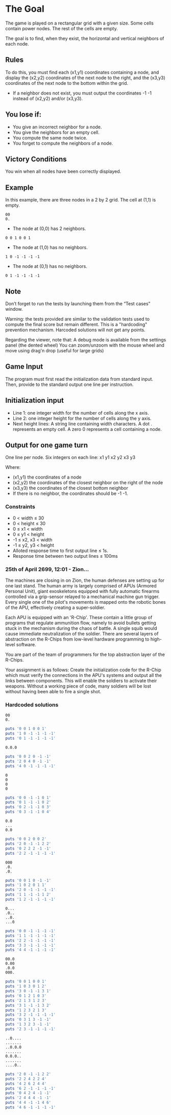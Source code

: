 # The Goal

The game is played on a rectangular grid with a given size. Some cells contain power nodes. The rest of the cells are empty.

The goal is to find, when they exist, the horizontal and vertical neighbors of each node.

## Rules

To do this, you must find each (x1,y1) coordinates containing a node, and display the (x2,y2) coordinates of the next node to the right, and the (x3,y3) coordinates of the next node to the bottom within the grid.

* If a neighbor does not exist, you must output the coordinates -1 -1 instead of (x2,y2) and/or (x3,y3).

## You lose if:

* You give an incorrect neighbor for a node.
* You give the neighbors for an empty cell.
* You compute the same node twice.
* You forget to compute the neighbors of a node.
 
## Victory Conditions

You win when all nodes have been correctly displayed.

## Example

In this example, there are three nodes in a 2 by 2 grid. The cell at (1,1) is empty.

``` 
00
0.
```
 
* The node at (0,0) has 2 neighbors.

```
0 0 1 0 0 1
```
 
* The node at (1,0) has no neighbors.

```
1 0 -1 -1 -1 -1
```
 
* The node at (0,1) has no neighbors.

```
0 1 -1 -1 -1 -1
```

## Note

Don’t forget to run the tests by launching them from the “Test cases” window.

Warning: the tests provided are similar to the validation tests used to compute the final score but remain different. This is a "hardcoding" prevention mechanism. Harcoded solutions will not get any points.

Regarding the viewer, note that:
A debug mode is available from the settings panel (the dented wheel)
You can zoom/unzoom with the mouse wheel and move using drag'n drop (useful for large grids)

## Game Input

The program must first read the initialization data from standard input. Then, provide to the standard output one line per instruction.

## Initialization input

* Line 1: one integer width for the number of cells along the x axis.
* Line 2: one integer height for the number of cells along the y axis.
* Next height lines: A string  line  containing  width  characters. A dot . represents an empty cell. A zero 0 represents a cell containing a node.

## Output for one game turn

One line per node. Six integers on each line:   x1  y1  x2  y2  x3  y3

Where:
* (x1,y1) the coordinates of a node
* (x2,y2) the coordinates of the closest neighbor on the right of the node
* (x3,y3) the coordinates of the closest bottom neighbor
* If there is no neighbor, the coordinates should be -1 -1.

### Constraints

* 0 < width ≤ 30
* 0 < height ≤ 30
* 0 ≤ x1 < width
* 0 ≤ y1 < height
* -1 ≤ x2, x3 < width
* -1 ≤ y2, y3 < height
* Alloted response time to first output line ≤ 1s.
* Response time between two output lines ≤ 100ms

### 25th of April 2699, 12:01 - Zion...

The machines are closing in on Zion, the human defenses are setting up for one last stand.
The human army is largely comprised of APUs (Armored Personal Unit), giant exoskeletons equipped with fully automatic firearms controlled via a grip-sensor relayed to a mechanical machine gun trigger. Every single one of the pilot's movements is mapped onto the robotic bones of the APU, effectively creating a super-soldier.

Each APU is equipped with an 'R-Chip'. These contain a little group of programs that regulate ammunition flow, namely to avoid bullets getting stuck in the mechanism during the chaos of battle. A single squib would cause immediate neutralization of the soldier.
There are several layers of abstraction on the R-Chips from low-level hardware programming to high-level software.

You are part of the team of programmers for the top abstraction layer of the R-Chips.

Your assignment is as follows: Create the initialization code for the R-Chip which must verify the connections in the APU's systems and output all the links between components.
This will enable the soldiers to activate their weapons. Without a working piece of code, many soldiers will be lost without having been able to fire a single shot.

### Hardcoded solutions

```
00
0.
```

```ruby
puts '0 0 1 0 0 1'
puts '1 0 -1 -1 -1 -1'
puts '0 1 -1 -1 -1 -1'
```

```
0.0.0
```

```ruby
puts '0 0 2 0 -1 -1'
puts '2 0 4 0 -1 -1'
puts '4 0 -1 -1 -1 -1'
```

```
0
0
0
0
```

```ruby
puts '0 0 -1 -1 0 1'
puts '0 1 -1 -1 0 2'
puts '0 2 -1 -1 0 3'
puts '0 3 -1 -1 0 4'
```

```
0.0
...
0.0
```

```ruby
puts '0 0 2 0 0 2'
puts '2 0 -1 -1 2 2'
puts '0 2 2 2 -1 -1'
puts '2 2 -1 -1 -1 -1'
```

```
000
.0.
.0.
```

```ruby
puts '0 0 1 0 -1 -1'
puts '1 0 2 0 1 1'
puts '2 0 -1 -1 -1 -1'
puts '1 1 -1 -1 1 2'
puts '1 2 -1 -1 -1 -1'
```

```
0...
.0..
..0.
...0
```

```ruby
puts '0 0 -1 -1 -1 -1'
puts '1 1 -1 -1 -1 -1'
puts '2 2 -1 -1 -1 -1'
puts '3 3 -1 -1 -1 -1'
puts '4 4 -1 -1 -1 -1'
```

```
00.0
0.00
.0.0
000.
```

```ruby
puts '0 0 1 0 0 1'
puts '1 0 3 0 1 2'
puts '3 0 -1 -1 3 1'
puts '0 1 2 1 0 3'
puts '2 1 3 1 2 3'
puts '3 1 -1 -1 3 2'
puts '1 2 3 2 1 3'
puts '3 2 -1 -1 -1 -1'
puts '0 3 1 3 -1 -1'
puts '1 3 2 3 -1 -1'
puts '2 3 -1 -1 -1 -1'
```

```
..0....
.......
..0.0.0
.......
0.0.0..
.......
....0..
```

```ruby
puts '2 0 -1 -1 2 2'
puts '2 2 4 2 2 4'
puts '4 2 6 2 4 4'
puts '6 2 -1 -1 -1 -1'
puts '0 4 2 4 -1 -1'
puts '2 4 4 4 -1 -1'
puts '4 4 -1 -1 4 6'
puts '4 6 -1 -1 -1 -1'
```
